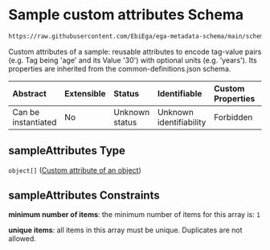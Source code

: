 # Sample custom attributes Schema

```txt
https://raw.githubusercontent.com/EbiEga/ega-metadata-schema/main/schemas/EGA.sample.json#/properties/sampleAttributes
```

Custom attributes of a sample: reusable attributes to encode tag-value pairs (e.g. Tag being 'age' and its Value '30') with optional units (e.g. 'years'). Its properties are inherited from the common-definitions.json schema.

| Abstract            | Extensible | Status         | Identifiable            | Custom Properties | Additional Properties | Access Restrictions | Defined In                                                                   |
| :------------------ | :--------- | :------------- | :---------------------- | :---------------- | :-------------------- | :------------------ | :--------------------------------------------------------------------------- |
| Can be instantiated | No         | Unknown status | Unknown identifiability | Forbidden         | Forbidden             | none                | [EGA.sample.json\*](../../../schemas/EGA.sample.json "open original schema") |

## sampleAttributes Type

`object[]` ([Custom attribute of an object](ega-4-defs-custom-attribute-of-an-object.md))

## sampleAttributes Constraints

**minimum number of items**: the minimum number of items for this array is: `1`

**unique items**: all items in this array must be unique. Duplicates are not allowed.
